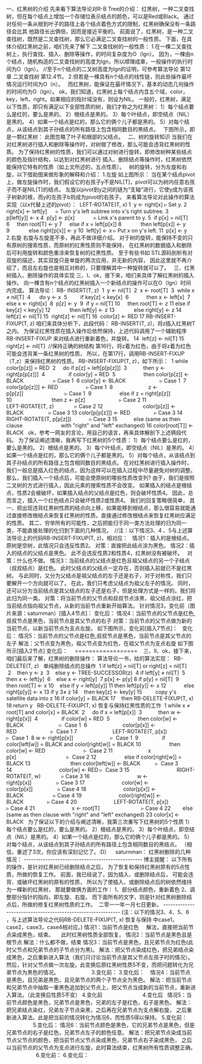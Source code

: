 一、红黑树的介绍 先来看下算法导论对R-B Tree的介绍： 红黑树，一种二叉查找树，但在每个结点上增加一个存储位表示结点的颜色，可以是Red或Black。
通过对任何一条从根到叶子的路径上各个结点着色方式的限制，红黑树确保没有一条路径会比其 他路径长出俩倍，因而是接近平衡的。
前面说了，红黑树，是一种二叉查找树，既然是二叉查找树，那么它必满足二叉查找树的一般性质。 下面，在具体介绍红黑树之前，咱们先来了解下 二叉查找树的一般性质：
1.在一棵二叉查找树上，执行查找、插入、删除等操作，的时间复杂度为O（lgn）。
因为，一棵由n个结点，随机构造的二叉查找树的高度为lgn，所以顺理成章，一般操作的执行时间为O（lgn）。
//至于n个结点的二叉树高度为lgn的证明，可参考算法导论 第12章 二叉查找树 第12.4节。
2.但若是一棵具有n个结点的线性链，则此些操作最坏情况运行时间为O（n）。   而红黑树，能保证在最坏情况下，基本的动态几何操作的时间均为O（lgn）。
ok，我们知道，红黑树上每个结点内含五个域，color，key，left，right。如果相应的指针域没有，则设为NIL。
一般的，红黑树，满足以下性质，即只有满足以下全部性质的树，我们才称之为红黑树： 1）每个结点要么是红的，要么是黑的。 2）根结点是黑的。
3）每个叶结点，即空结点（NIL）是黑的。 4）如果一个结点是红的，那么它的俩个儿子都是黑的。
5）对每个结点，从该结点到其子孙结点的所有路径上包含相同数目的黑结点。   下图所示，即是一颗红黑树： 此图忽略了叶子和根部的父结点。   二、树的旋转知识
当我们在对红黑树进行插入和删除等操作时，对树做了修改，那么可能会违背红黑树的性质。
为了保持红黑树的性质，我们可以通过对树进行旋转，即修改树种某些结点的颜色及指针结构，以达到对红黑树进行
插入、删除结点等操作时，红黑树依然能保持它特有的性质（如上文所述的，五点性质）。   树的旋转，分为左旋和右旋，以下借助图来做形象的解释和介绍： 1.左旋
如上图所示： 当在某个结点pivot上，做左旋操作时，我们假设它的右孩子y不是NIL[T]，pivot可以为树内任意右孩子而不是NIL[T]的结点。
左旋以pivot到y之间的链为“支轴”进行，它使y成为该孩子树新的根，而y的左孩子b则成为pivot的右孩子。
来看算法导论对此操作的算法实现（以x代替上述的pivot）：  LEFT-ROTATE(T, x) 1  y ← right[x] ▹ Set y. 2
right[x] ← left[y]      ▹ Turn y's left subtree into x's right subtree. 3
p[left[y]] ← x 4  p[y] ← p[x]             ▹ Link x's parent to y. 5  if p[x] =
nil[T] 6     then root[T] ← y 7     else if x = left[p[x]] 8             then
left[p[x]] ← y 9             else right[p[x]] ← y 10  left[y] ← x
▹ Put x on y's left. 11  p[x] ← y   2.右旋 右旋与左旋差不多，再此不做详细介绍。
对于树的旋转，能保持不变的只有原树的搜索性质，而原树的红黑性质则不能保持， 在红黑树的数据插入和删除后可利用旋转和颜色重涂来恢复树的红黑性质。
至于有些书如 STL源码剖析有对双旋的描述，其实双旋只是单旋的两次应用，并无新的内容，
因此这里就不再介绍了，而且左右旋也是相互对称的，只要理解其中一种旋转就可以了。   三、红黑树插入、删除操作的具体实现
三、I、ok，接下来，咱们来具体了解红黑树的插入操作。 向一棵含有n个结点的红黑树插入一个新结点的操作可以在O（lgn）时间内完成。 算法导论： RB-
INSERT(T, z)  1  y ← nil[T]  2  x ← root[T]  3  while x ≠ nil[T]  4      do y
← x  5         if key[z] < key[x]  6            then x ← left[x]  7
else x ← right[x]  8  p[z] ← y  9  if y = nil[T] 10     then root[T] ← z 11
else if key[z] < key[y] 12             then left[y] ← z 13             else
right[y] ← z 14  left[z] ← nil[T] 15  right[z] ← nil[T] 16  color[z] ← RED 17
RB-INSERT-FIXUP(T, z) 咱们来具体分析下，此段代码： RB-INSERT(T, z)，将z插入红黑树T 之内。
为保证红黑性质在插入操作后依然保持，上述代码调用了一个辅助程序RB-INSERT-FIXUP 来对结点进行重新着色，并旋转。 14  left[z] ←
nil[T] 15  right[z] ← nil[T]  //保持正确的树结构 第16行，将z着为红色，由于将z着为红色可能会违背某一条红黑树的性质，
所以，在第17行，调用RB-INSERT-FIXUP（T,z）来保持红黑树的性质。 RB-INSERT-FIXUP(T, z)，如下所示：  1 while
color[p[z]] = RED  2     do if p[z] = left[p[p[z]]]  3           then y ←
right[p[p[z]]]  4                if color[y] = RED  5                   then
color[p[z]] ← BLACK                    ▹ Case 1  6
color[y] ← BLACK                       ▹ Case 1  7
color[p[p[z]]] ← RED                   ▹ Case 1  8                        z ←
p[p[z]]                            ▹ Case 1  9                   else if z =
right[p[z]] 10                           then z ← p[z]                       ▹
Case 2 11                                LEFT-ROTATE(T, z)              ▹ Case
2 12                           color[p[z]] ← BLACK                 ▹ Case 3 13
color[p[p[z]]] ← RED                ▹ Case 3 14
RIGHT-ROTATE(T, p[p[z]])            ▹ Case 3 15           else (same as then
clause                          with "right" and "left" exchanged) 16
color[root[T]] ← BLACK   ok，参考一网友的言论，用自己的语言，再来具体解剖下上述俩段代码。
为了保证阐述清晰，我再写下红黑树的5个性质： 1）每个结点要么是红的，要么是黑的。 2）根结点是黑的。 3）每个叶结点，即空结点（NIL）是黑的。
4）如果一个结点是红的，那么它的俩个儿子都是黑的。 5）对每个结点，从该结点到其子孙结点的所有路径上包含相同数目的黑结点。
在对红黑树进行插入操作时，我们一般总是插入红色的结点，因为这样可以在插入过程中尽量避免对树的调整。 那么，我们插入一个结点后，可能会使原树的哪些性质改变列?
由于，我们是按照二叉树的方式进行插入，因此元素的搜索性质不会改变。 如果插入的结点是根结点，性质2会被破坏，如果插入结点的父结点是红色，则会破坏性质4。
因此，总而言之，插入一个红色结点只会破坏性质2或性质4。 我们的回复策略很简单，
其一、把出现违背红黑树性质的结点向上移，如果能移到根结点，那么很容易就能通过直接修改根结点来恢复红黑树的性质。直接通过修改根结点来恢复红黑树应满足的性质。
其二、穷举所有的可能性，之后把能归于同一类方法处理的归为同一类，不能直接处理的化归到下面的几种情况，  //注：以下情况3、4
、5与上述算法导论上的代码RB-INSERT-FIXUP(T, z)，相对应：   情况1：插入的是根结点。 原树是空树，此情况只会违反性质2。
对策：直接把此结点涂为黑色。 情况2：插入的结点的父结点是黑色。 此不会违反性质2和性质4，红黑树没有被破坏。   对策：什么也不做。
情况3：当前结点的父结点是红色且祖父结点的另一个子结点（叔叔结点）是红色。 此时父结点的父结点一定存在，否则插入前就已不是红黑树。
与此同时，又分为父结点是祖父结点的左子还是右子，对于对称性，我们只要解开一个方向就可以了。 在此，我们只考虑父结点为祖父左子的情况。
同时，还可以分为当前结点是其父结点的左子还是右子，但是处理方式是一样的。我们将此归为同一类。
对策：将当前节点的父节点和叔叔节点涂黑，祖父结点涂红，把当前结点指向祖父节点，从新的当前节点重新开始算法。
针对情况3，变化前（图片来源：saturnman）[插入4节点]： 变化后： 情况4：当前节点的父节点是红色,叔叔节点是黑色，当前节点是其父节点的右子
对策：当前节点的父节点做为新的当前节点，以新当前节点为支点左旋。 如下图所示，变化前[插入7节点]：   变化后：
情况5：当前节点的父节点是红色,叔叔节点是黑色，当前节点是其父节点的左子 解法：父节点变为黑色，祖父节点变为红色，在祖父节点为支点右旋
如下图所示[插入2节点] 变化后：     ==================    三、II、ok，接下来，咱们最后来了解，红黑树的删除操作：
算法导论一书，给的算法实现：  RB-DELETE(T, z)   单纯删除结点的总操作  1 if left[z] = nil[T] or
right[z] = nil[T]  2    then y ← z  3    else y ← TREE-SUCCESSOR(z)  4 if
left[y] ≠ nil[T]  5    then x ← left[y]  6    else x ← right[y]  7 p[x] ← p[y]
8 if p[y] = nil[T]  9    then root[T] ← x 10    else if y = left[p[y]] 11
then left[p[y]] ← x 12            else right[p[y]] ← x 13 if y 3≠ z 14    then
key[z] ← key[y] 15         copy y's satellite data into z 16 if color[y] =
BLACK 17    then RB-DELETE-FIXUP(T, x) 18 return y   RB-DELETE-FIXUP(T, x)
恢复与保持红黑性质的工作  1 while x ≠ root[T] and color[x] = BLACK  2     do if x =
left[p[x]]  3           then w ← right[p[x]]  4                if color[w] =
RED  5                   then color[w] ← BLACK                        ▹  Case
1  6                        color[p[x]] ← RED                       ▹  Case 1
7                        LEFT-ROTATE(T, p[x])                    ▹  Case 1  8
w ← right[p[x]]                         ▹  Case 1  9                if
color[left[w]] = BLACK and color[right[w]] = BLACK 10                   then
color[w] ← RED                          ▹  Case 2 11                        x
p[x]                                  ▹  Case 2 12                   else if
color[right[w]] = BLACK 13                           then color[left[w]] ←
BLACK          ▹  Case 3 14                                color[w] ← RED
▹  Case 3 15                                RIGHT-ROTATE(T, w)              ▹
Case 3 16                                w ← right[p[x]]                 ▹
Case 3 17                         color[w] ← color[p[x]]                 ▹
Case 4 18                         color[p[x]] ← BLACK                    ▹
Case 4 19                         color[right[w]] ← BLACK                ▹
Case 4 20                         LEFT-ROTATE(T, p[x])                   ▹
Case 4 21                         x ← root[T]                            ▹
Case 4 22        else (same as then clause with "right" and "left" exchanged)
23 color[x] ← BLACK   为了保证以下的介绍与阐述清晰，我第三次重写下红黑树的5个性质 1）每个结点要么是红的，要么是黑的。
2）根结点是黑的。 3）每个叶结点，即空结点（NIL）是黑的。 4）如果一个结点是红的，那么它的俩个儿子都是黑的。
5）对每个结点，从该结点到其子孙结点的所有路径上包含相同数目的黑结点。 （相信，重述了3次，你应该有深刻记忆了。:D）    saturnman：
红黑树删除的几种情况： \------------------------------------------------- 博主提醒：
以下所有的操作，是针对红黑树已经删除结点之后， 为了恢复和保持红黑树原有的5点性质，所做的恢复工作。 前面，我已经说了，因为插入、或删除结点后，
可能会违背、或破坏红黑树的原有的性质， 所以为了使插入、或删除结点后的树依然维持为一棵新的红黑树， 那就要做俩方面的工作： 1、部分结点颜色，重新着色
2、调整部分指针的指向，即左旋、右旋。 而下面所有的文字，则是针对红黑树删除结点后，所做的修复红黑树性质的工作。  二零一一年一月七日更新。
\------------------------------------------------------------ (注：以下的情况3、4、5、6
，与上述算法导论之代码RB-DELETE-FIXUP(T, x) 恢复与保持 中case1，case2，case3，case4相对应。)
情况1：当前节点是红色     解法，直接把当前节点染成黑色，结束。     此时红黑树性质全部恢复。 情况2：当前节点是黑色且是根节点
解法：什么都不做，结束 情况3：当前节点是黑色，且兄弟节点为红色(此时父节点和兄弟节点的子节点分为黑)。
解法：把父节点染成红色，把兄弟结点染成黑色，之后重新进入算法（我们只讨论当前节点是其父节点左孩子时的情况）。
然后，针对父节点做一次左旋。此变换后原红黑树性质5不变，而把问题转化为兄弟节点为黑色的情况。                      3.变化前：
3.变化后：    情况4：当前节点是黑色，且兄弟是黑色，且兄弟节点的两个子节点全为黑色。
解法：把当前节点和兄弟节点中抽取一重黑色追加到父节点上，把父节点当成新的当前节点，重新进入算法。（此变换后性质5不变）
4.变化前                           4.变化后   情况5：当前节点颜色是黑色，兄弟节点是黑色，兄弟的左子是红色，右子是黑色。
解法：把兄弟结点染红，兄弟左子节点染黑，之后再在兄弟节点为支点解右旋， 之后重新进入算法。此是把当前的情况转化为情况6，而性质5得以保持。
5.变化前：                     5.变化后：
情况6：当前节点颜色是黑色，它的兄弟节点是黑色，但是兄弟节点的右子是红色，兄弟节点左子的颜色任意。
解法：把兄弟节点染成当前节点父节点的颜色，把当前节点父节点染成黑色，兄弟节点右子染成黑色，
之后以当前节点的父节点为支点进行左旋，此时算法结束，红黑树所有性质调整正确。                     6.变化前：
6.变化后：

